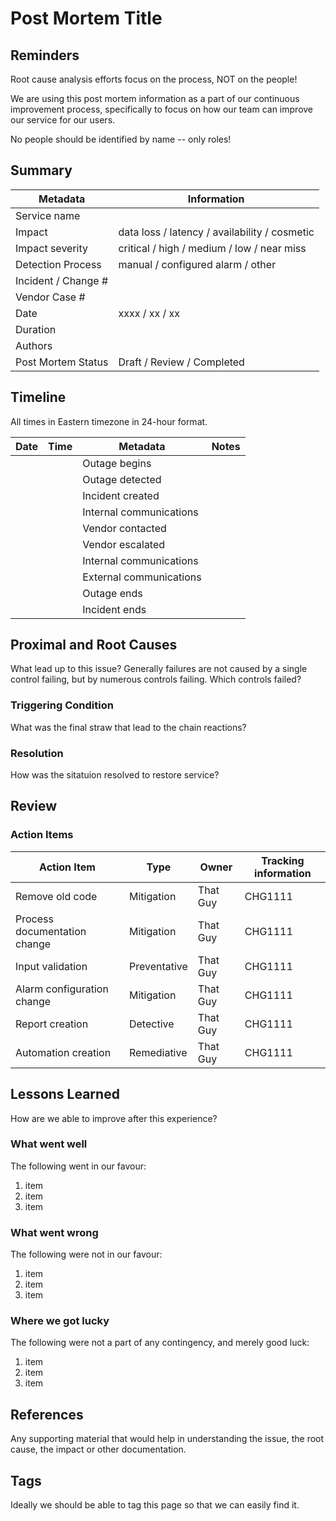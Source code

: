
# Post Mortem Title

## Reminders
Root cause analysis efforts focus on the process, NOT on the people!

We are using this post mortem information as a part of our continuous improvement
process, specifically to focus on how our team can improve our service for our users.

No people should be identified by name -- only roles!

## Summary

| Metadata | Information |
| --- | --- |
| Service name | |
| Impact | data loss / latency / availability / cosmetic |
| Impact severity | critical / high / medium / low / near miss |
| Detection Process | manual / configured alarm / other |
| Incident / Change # | |
| Vendor Case # | |
| Date | xxxx / xx / xx |
| Duration | |
| Authors | |
| Post Mortem Status | Draft / Review / Completed |

## Timeline
All times in Eastern timezone in 24-hour format.

| Date | Time | Metadata | Notes |
| --- | --- | --- | --- |
| | | Outage begins | |
| | | Outage detected | |
| | | Incident created | |
| | | Internal communications | |
| | | Vendor contacted | |
| | | Vendor escalated | |
| | | Internal communications | |
| | | External communications | |
| | | Outage ends | |
| | | Incident ends | |

## Proximal and Root Causes
What lead up to this issue?
Generally failures are not caused by a single control failing, but by numerous controls failing. Which controls failed?

### Triggering Condition
What was the final straw that lead to the chain reactions?

### Resolution
How was the sitatuion resolved to restore service?

## Review

### Action Items

| Action Item | Type | Owner | Tracking information |
| --- | --- | --- | --- |
| Remove old code | Mitigation | That Guy | CHG1111 |
| Process documentation change | Mitigation | That Guy | CHG1111 |
| Input validation | Preventative | That Guy | CHG1111 |
| Alarm configuration change | Mitigation | That Guy | CHG1111 |
| Report creation | Detective | That Guy | CHG1111 |
| Automation creation | Remediative | That Guy | CHG1111 |

## Lessons Learned
How are we able to improve after this experience?

### What went well
The following went in our favour:

1. item
1. item
1. item

### What went wrong
The following were not in our favour:

1. item
1. item
1. item

### Where we got lucky
The following were not a part of any contingency, and merely good luck:

1. item
1. item
1. item


## References
Any supporting material that would help in understanding the issue, the root cause, the impact or other documentation.

## Tags
Ideally we should be able to tag this page so that we can easily find it.
